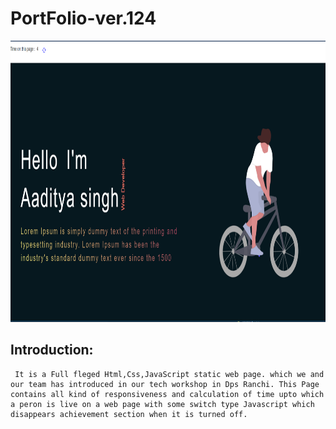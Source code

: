 # PortFolio-ver.124
<img src="https://github.com/AADITYA-SINGH497/PortFolio-ver.124/blob/master/main.png" width="900" height="450"/>
</br>

## Introduction:
     It is a Full fleged Html,Css,JavaScript static web page. which we and our team has introduced in our tech workshop in Dps Ranchi. This Page contains all kind of responsiveness and calculation of time upto which a peron is live on a web page with some switch type Javascript which disappears achievement section when it is turned off. 
